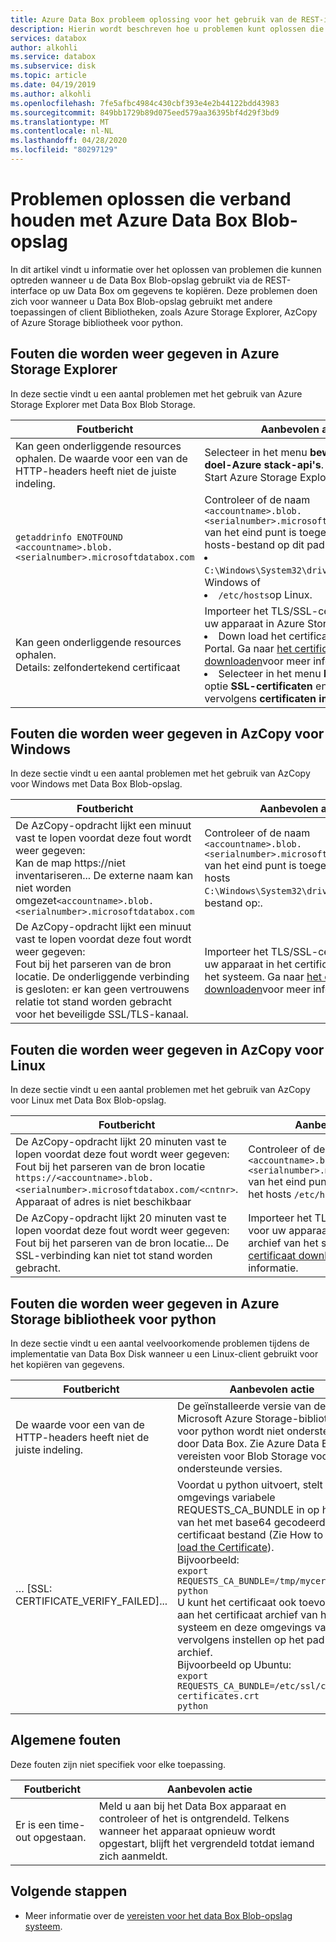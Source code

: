```yaml
---
title: Azure Data Box probleem oplossing voor het gebruik van de REST-interface | Microsoft Docs
description: Hierin wordt beschreven hoe u problemen kunt oplossen die worden weer gegeven in Azure Data Box wanneer het kopiëren van gegevens via de REST-interface is.
services: databox
author: alkohli
ms.service: databox
ms.subservice: disk
ms.topic: article
ms.date: 04/19/2019
ms.author: alkohli
ms.openlocfilehash: 7fe5afbc4984c430cbf393e4e2b44122bdd43983
ms.sourcegitcommit: 849bb1729b89d075eed579aa36395bf4d29f3bd9
ms.translationtype: MT
ms.contentlocale: nl-NL
ms.lasthandoff: 04/28/2020
ms.locfileid: "80297129"
---
```

# <a name="troubleshoot-issues-related-to-azure-data-box-blob-storage"></a>Problemen oplossen die verband houden met Azure Data Box Blob-opslag

In dit artikel vindt u informatie over het oplossen van problemen die kunnen optreden wanneer u de Data Box Blob-opslag gebruikt via de REST-interface op uw Data Box om gegevens te kopiëren. Deze problemen doen zich voor wanneer u Data Box Blob-opslag gebruikt met andere toepassingen of client Bibliotheken, zoals Azure Storage Explorer, AzCopy of Azure Storage bibliotheek voor python.

## <a name="errors-seen-in-azure-storage-explorer"></a>Fouten die worden weer gegeven in Azure Storage Explorer

In deze sectie vindt u een aantal problemen met het gebruik van Azure Storage Explorer met Data Box Blob Storage.

|Foutbericht  |Aanbevolen actie |
|---------|---------|
|Kan geen onderliggende resources ophalen. De waarde voor een van de HTTP-headers heeft niet de juiste indeling.|Selecteer in het menu **bewerken** de optie **doel-Azure stack-api's**. <br>Start Azure Storage Explorer opnieuw.|
|`getaddrinfo ENOTFOUND <accountname>.blob.<serialnumber>.microsoftdatabox.com` |Controleer of de naam `<accountname>.blob.<serialnumber>.microsoftdatabox.com` van het eind punt is toegevoegd aan het hosts-bestand op dit pad: <li>`C:\Windows\System32\drivers\etc\hosts`in Windows of </li><li> `/etc/hosts`op Linux.</li>|
|Kan geen onderliggende resources ophalen. <br>Details: zelfondertekend certificaat |Importeer het TLS/SSL-certificaat voor uw apparaat in Azure Storage Explorer: <li>Down load het certificaat van de Azure Portal. Ga naar [het certificaat downloaden](data-box-deploy-copy-data-via-rest.md#download-certificate)voor meer informatie.</li><li>Selecteer in het menu **bewerken** de optie **SSL-certificaten** en selecteer vervolgens **certificaten importeren**.</li>|

## <a name="errors-seen-in-azcopy-for-windows"></a>Fouten die worden weer gegeven in AzCopy voor Windows

In deze sectie vindt u een aantal problemen met het gebruik van AzCopy voor Windows met Data Box Blob-opslag.

|Foutbericht  |Aanbevolen actie |
|---------|---------|
|De AzCopy-opdracht lijkt een minuut vast te lopen voordat deze fout wordt weer gegeven: <br>Kan de map https://niet inventariseren... De externe naam kan niet worden omgezet`<accountname>.blob.<serialnumber>.microsoftdatabox.com`|Controleer of de naam `<accountname>.blob.<serialnumber>.microsoftdatabox.com` van het eind punt is toegevoegd aan het hosts `C:\Windows\System32\drivers\etc\hosts`-bestand op:.|
|De AzCopy-opdracht lijkt een minuut vast te lopen voordat deze fout wordt weer gegeven: <br>Fout bij het parseren van de bron locatie. De onderliggende verbinding is gesloten: er kan geen vertrouwens relatie tot stand worden gebracht voor het beveiligde SSL/TLS-kanaal.|Importeer het TLS/SSL-certificaat voor uw apparaat in het certificaat archief van het systeem. Ga naar [het certificaat downloaden](data-box-deploy-copy-data-via-rest.md#download-certificate)voor meer informatie.|


## <a name="errors-seen-in-azcopy-for-linux"></a>Fouten die worden weer gegeven in AzCopy voor Linux

In deze sectie vindt u een aantal problemen met het gebruik van AzCopy voor Linux met Data Box Blob-opslag.

|Foutbericht  |Aanbevolen actie |
|---------|---------|
|De AzCopy-opdracht lijkt 20 minuten vast te lopen voordat deze fout wordt weer gegeven: <br>Fout bij het parseren van de bron locatie `https://<accountname>.blob.<serialnumber>.microsoftdatabox.com/<cntnr>`. Apparaat of adres is niet beschikbaar|Controleer of de naam `<accountname>.blob.<serialnumber>.microsoftdatabox.com` van het eind punt is toegevoegd aan het hosts `/etc/hosts`-bestand op:.|
|De AzCopy-opdracht lijkt 20 minuten vast te lopen voordat deze fout wordt weer gegeven: <br>Fout bij het parseren van de bron locatie... De SSL-verbinding kan niet tot stand worden gebracht.|Importeer het TLS/SSL-certificaat voor uw apparaat in het certificaat archief van het systeem. Ga naar [het certificaat downloaden](data-box-deploy-copy-data-via-rest.md#download-certificate)voor meer informatie.|

## <a name="errors-seen-in-azure-storage-library-for-python"></a>Fouten die worden weer gegeven in Azure Storage bibliotheek voor python

In deze sectie vindt u een aantal veelvoorkomende problemen tijdens de implementatie van Data Box Disk wanneer u een Linux-client gebruikt voor het kopiëren van gegevens.

|Foutbericht  |Aanbevolen actie |
|---------|---------|
|De waarde voor een van de HTTP-headers heeft niet de juiste indeling. |De geïnstalleerde versie van de Microsoft Azure Storage-bibliotheek voor python wordt niet ondersteund door Data Box. Zie Azure Data Box vereisten voor Blob Storage voor ondersteunde versies.|
|… [SSL: CERTIFICATE_VERIFY_FAILED]...|Voordat u python uitvoert, stelt u de omgevings variabele REQUESTS_CA_BUNDLE in op het pad van het met base64 gecodeerde TLS-certificaat bestand (Zie How to [down load the Certificate](data-box-deploy-copy-data-via-rest.md#download-certificate)). <br>Bijvoorbeeld:<br>`export REQUESTS_CA_BUNDLE=/tmp/mycert.cer` <br>`python` <br>U kunt het certificaat ook toevoegen aan het certificaat archief van het systeem en deze omgevings variabele vervolgens instellen op het pad van dat archief. <br> Bijvoorbeeld op Ubuntu: <br>`export REQUESTS_CA_BUNDLE=/etc/ssl/certs/ca-certificates.crt` <br>`python`|


## <a name="common-errors"></a>Algemene fouten

Deze fouten zijn niet specifiek voor elke toepassing.

|Foutbericht  |Aanbevolen actie |
|---------|---------|
|Er is een time-out opgestaan. |Meld u aan bij het Data Box apparaat en controleer of het is ontgrendeld. Telkens wanneer het apparaat opnieuw wordt opgestart, blijft het vergrendeld totdat iemand zich aanmeldt.|

## <a name="next-steps"></a>Volgende stappen

- Meer informatie over de [vereisten voor het data Box Blob-opslag systeem](data-box-system-requirements-rest.md).
